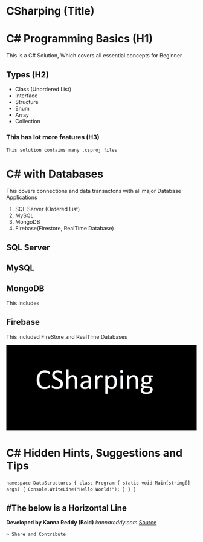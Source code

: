 CSharping (Title)
===

# C# Programming Basics (H1)
This is a C# Solution, Which covers all essential concepts for Beginner

## Types (H2)
- Class (Unordered List)
- Interface
- Structure
- Enum
- Array
- Collection
### This has lot more features (H3)
```
This solution contains many .csproj files
```


# C# with Databases
This covers connections and data transactons with all major Database Applications
1. SQL Server (Ordered List)
2. MySQL
3. MongoDB
4. Firebase(Firestore, RealTime Database)
## SQL Server

## MySQL

## MongoDB
This includes 
## Firebase
This included FireStore and RealTime Databases


![C#SolutionImage](CSharping.jpg)


# C# Hidden Hints, Suggestions and Tips
`namespace DataStructures
{
    class Program
    {
        static void Main(string[] args)
        {
            Console.WriteLine("Hello World!");
        }
    }
}
`

#The below is a Horizontal Line
---

**Developed by Kanna Reddy (Bold)**
*kannareddy.com*
[Source](https://www.kannareddy.com)

	> Share and Contribute

